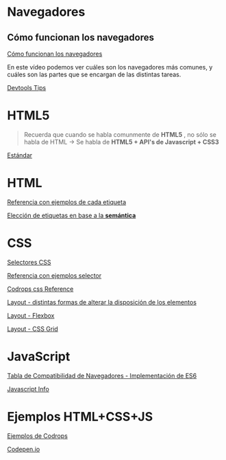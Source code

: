# Navegadores

## Cómo funcionan los navegadores

[Cómo funcionan los navegadores](https://www.youtube.com/watch?v=z0HN-fG6oT4)

En este vídeo podemos ver cuáles son los navegadores más comunes, y cuáles son las partes que se encargan de las distintas tareas.

[Devtools Tips](https://umaar.com/dev-tips/)



# HTML5

> Recuerda que cuando se habla comunmente  de **HTML5** , no sólo se habla de HTML -> Se habla de **HTML5 + API's de Javascript + CSS3**

[Estándar](https://html.spec.whatwg.org/)


# HTML


[Referencia con ejemplos de cada etiqueta](https://htmlreference.io/)

[Elección de etiquetas en base a la **semántica**](http://slides.com/ancoar/eligiendotagshtml5)


# CSS

[Selectores CSS](https://developer.mozilla.org/es/docs/Web/CSS/Selectores_CSS)

[Referencia con ejemplos  selector](https://cssreference.io/)

[Codrops css Reference](https://tympanus.net/codrops/css_reference/)

[Layout - distintas formas de alterar la disposición de los elementos](http://learnlayout.com/)

[Layout - Flexbox](http://flexboxfroggy.com/)

[Layout - CSS Grid](https://gridbyexample.com/)


# JavaScript

[Tabla de Compatibilidad de Navegadores - Implementación de ES6](http://kangax.github.io/compat-table/es6/)


[Javascript Info](http://javascript.info/)




# Ejemplos HTML+CSS+JS

[Ejemplos de Codrops](https://tympanus.net/codrops/category/blueprints/)

[Codepen.io](https://codepen.io/)
